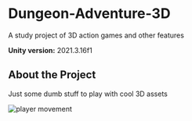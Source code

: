 # Dungeon-Adventure-3D
A study project of 3D action games and other features

**Unity version:** 2021.3.16f1

## About the Project
Just some dumb stuff to play with cool 3D assets

![player movement](https://imgur.com/eA8Q8vB.gif)
